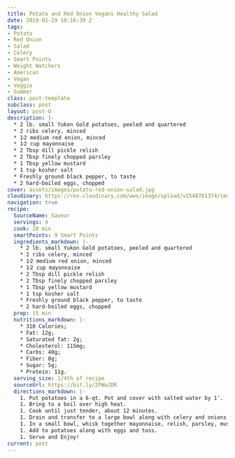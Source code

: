 ```yaml
---
title: Potato and Red Onion Vegans Healthy Salad
date: 2019-01-29 10:16:39 Z
tags:
- Potato
- Red Onion
- Salad
- Celery
- Smart Points
- Weight Watchers
- American
- Vegan
- Veggie
- Summer
class: post-template
subclass: post
layout: post-O
description: |-
  * 2 lb. small Yukon Gold potatoes, peeled and quartered
  * 2 ribs celery, minced
  * 1⁄2 medium red onion, minced
  * 1⁄2 cup mayonnaise
  * 2 Tbsp dill pickle relish
  * 2 Tbsp finely chopped parsley
  * 1 Tbsp yellow mustard
  * 1 tsp kosher salt
  * Freshly ground black pepper, to taste
  * 2 hard-boiled eggs, chopped
cover: assets/images/potato-red-onion-salad.jpg
cloudinary: https://res.cloudinary.com/wws/image/upload/v1548781374/images/potato-red-onion-salad.jpg
navigation: true
recipe:
  SourceName: Saveur
  servings: 4
  cook: 20 min
  smartPoints: 9 Smart Points
  ingredients_markdown: |-
    * 2 lb. small Yukon Gold potatoes, peeled and quartered
    * 2 ribs celery, minced
    * 1⁄2 medium red onion, minced
    * 1⁄2 cup mayonnaise
    * 2 Tbsp dill pickle relish
    * 2 Tbsp finely chopped parsley
    * 1 Tbsp yellow mustard
    * 1 tsp kosher salt
    * Freshly ground black pepper, to taste
    * 2 hard-boiled eggs, chopped
  prep: 15 min
  nutritions_markdown: |-
    * 310 Calories;
    * Fat: 12g;
    * Saturated fat: 2g;
    * Cholesterol: 115mg;
    * Carbs: 40g;
    * Fiber: 8g;
    * Sugar: 5g;
    * Protein: 11g.
  serving_size: 1/4th of recipe
  sourceUrl: https://bit.ly/2FWwJDR
  directions_markdown: |-
    1. Put potatoes in a 6-qt. Pot and cover with salted water by 1″.
    1. Bring to a boil over high heat.
    1. Cook until just tender, about 12 minutes.
    1. Drain and transfer to a large bowl along with celery and onions.
    1. In a small bowl, whisk together mayonnaise, relish, parsley, mustard, salt, and pepper.
    1. Add to potatoes along with eggs and toss.
    1. Serve and Enjoy!
current: post
---
```


